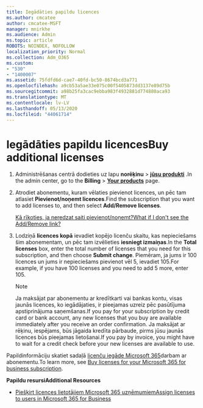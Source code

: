 ```yaml
---
title: Iegādāties papildu licences
ms.author: cmcatee
author: cmcatee-MSFT
manager: mnirkhe
ms.audience: Admin
ms.topic: article
ROBOTS: NOINDEX, NOFOLLOW
localization_priority: Normal
ms.collection: Adm_O365
ms.custom:
- "530"
- "1400007"
ms.assetid: 75fdfd6d-cae7-40fd-bc50-8674bcd3a771
ms.openlocfilehash: a9cb53a5ae33e075c00f5405873dd3137e89d75b
ms.sourcegitcommit: a98b25fa3cac9ebba983f4932881d774880aca93
ms.translationtype: MT
ms.contentlocale: lv-LV
ms.lasthandoff: 05/13/2020
ms.locfileid: "44061714"
---
```

# <a name="buy-additional-licenses"></a><span data-ttu-id="4a108-102">Iegādāties papildu licences</span><span class="sxs-lookup"><span data-stu-id="4a108-102">Buy additional licenses</span></span>

1. <span data-ttu-id="4a108-103">Administrēšanas centrā dodieties uz lapu **norēķinu** \> **[jūsu produkti](https://go.microsoft.com/fwlink/p/?linkid=842054)** .</span><span class="sxs-lookup"><span data-stu-id="4a108-103">In the admin center, go to the **Billing** \> **[Your products](https://go.microsoft.com/fwlink/p/?linkid=842054)** page.</span></span>

2. <span data-ttu-id="4a108-104">Atrodiet abonementu, kuram vēlaties pievienot licences, un pēc tam atlasiet **Pievienot/noņemt licences**.</span><span class="sxs-lookup"><span data-stu-id="4a108-104">Find the subscription that you want to add licenses to, and then select **Add/Remove licenses**.</span></span>

    [<span data-ttu-id="4a108-105">Kā rīkoties, ja neredzat saiti pievienot/noņemt?</span><span class="sxs-lookup"><span data-stu-id="4a108-105">What if I don't see the Add/Remove link?</span></span>](https://docs.microsoft.com/office365/admin/subscriptions-and-billing/buy-licenses#what-if-i-dont-see-the-addremove-licenses-link)

3. <span data-ttu-id="4a108-106">Lodziņā **licences kopā** ievadiet kopējo licenču skaitu, kas nepieciešams šim abonementam, un pēc tam izvēlieties **iesniegt izmaiņas**.</span><span class="sxs-lookup"><span data-stu-id="4a108-106">In the **Total licenses** box, enter the total number of licenses that you need for this subscription, and then choose **Submit change**.</span></span> <span data-ttu-id="4a108-107">Piemēram, ja jums ir 100 licences un jums ir nepieciešams pievienot vēl 5, ievadiet 105.</span><span class="sxs-lookup"><span data-stu-id="4a108-107">For example, if you have 100 licenses and you need to add 5 more, enter 105.</span></span>

    > [!NOTE]
    > <span data-ttu-id="4a108-108">Ja maksājat par abonementu ar kredītkarti vai bankas kontu, visas jaunās licences, ko iegādājaties, ir pieejamas uzreiz pēc pasūtījuma apstiprinājuma saņemšanas.</span><span class="sxs-lookup"><span data-stu-id="4a108-108">If you pay for your subscription by credit card or bank account, any new licenses that you buy are available immediately after you receive an order confirmation.</span></span> <span data-ttu-id="4a108-109">Ja maksājat ar rēķinu, iespējams, būs jāgaida kredīta pārbaude, pirms jūsu jaunās licences būs pieejamas lietošanai.</span><span class="sxs-lookup"><span data-stu-id="4a108-109">If you pay by invoice, you might have to wait for a credit check before your new licenses are available to use.</span></span>

<span data-ttu-id="4a108-110">Papildinformāciju skatiet sadaļā [licenču iegāde Microsoft 365](https://docs.microsoft.com/office365/admin/subscriptions-and-billing/buy-licenses)darbam ar abonementu.</span><span class="sxs-lookup"><span data-stu-id="4a108-110">To learn more, see [Buy licenses for your Microsoft 365 for business subscription](https://docs.microsoft.com/office365/admin/subscriptions-and-billing/buy-licenses).</span></span>  

<span data-ttu-id="4a108-111">**Papildu resursi**</span><span class="sxs-lookup"><span data-stu-id="4a108-111">**Additional Resources**</span></span>

- [<span data-ttu-id="4a108-112">Piešķirt licences lietotājiem Microsoft 365 uzņēmumiem</span><span class="sxs-lookup"><span data-stu-id="4a108-112">Assign licenses to users in Microsoft 365 for Business</span></span>](https://docs.microsoft.com/office365/admin/subscriptions-and-billing/assign-licenses-to-users)